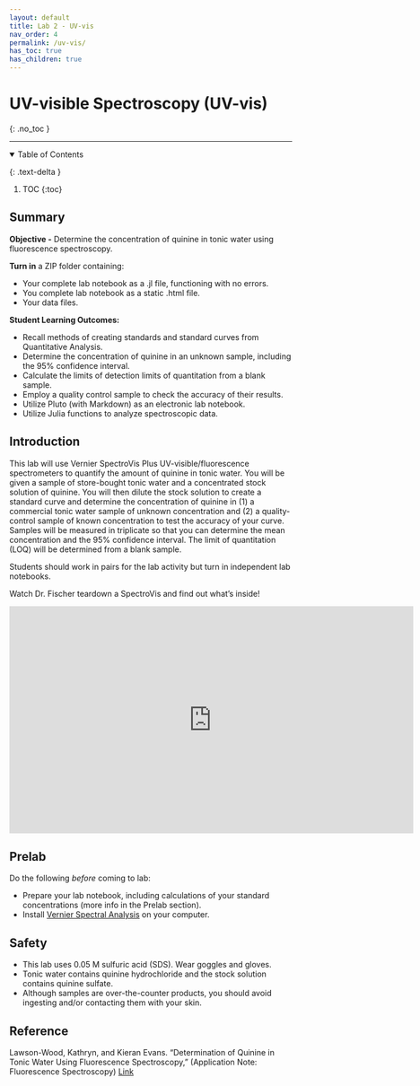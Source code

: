 ```yaml
---
layout: default
title: Lab 2 - UV-vis
nav_order: 4
permalink: /uv-vis/
has_toc: true
has_children: true
---
```


# UV-visible Spectroscopy (UV-vis)
{: .no_toc  }

----

<details open markdown="block">
  <summary>
  Table of Contents
  </summary>

  {: .text-delta }
1. TOC
{:toc}
</details>

## Summary

**Objective -** Determine the concentration of quinine in tonic water using fluorescence spectroscopy.

**Turn in** a ZIP folder containing:
  - Your complete lab notebook as a .jl file, functioning with no errors.
  - You complete lab notebook as a static .html file.
  - Your data files.

**Student Learning Outcomes:**
  - Recall methods of creating standards and standard curves from Quantitative Analysis.
  - Determine the concentration of quinine in an unknown sample, including the 95% confidence interval.
  - Calculate the limits of detection limits of quantitation from a blank sample.
  - Employ a quality control sample to check the accuracy of their results.
  - Utilize Pluto (with Markdown) as an electronic lab notebook.
  - Utilize Julia functions to analyze spectroscopic data.

## Introduction

This lab will use Vernier SpectroVis Plus UV-visible/fluorescence spectrometers to quantify the amount of quinine in tonic water. You will be given a sample of store-bought tonic water and a concentrated stock solution of quinine. You will then dilute the stock solution to create a standard curve and determine the concentration of quinine in (1) a commercial tonic water sample of unknown concentration and (2) a quality-control sample of known concentration to test the accuracy of your curve. Samples will be measured in triplicate so that you can determine the mean concentration and the 95% confidence interval.  The limit of quantitation (LOQ) will be determined from a blank sample.

Students should work in pairs for the lab activity but turn in independent lab notebooks.

Watch Dr. Fischer teardown a SpectroVis and find out what’s inside!

<iframe src="https://wcu.hosted.panopto.com/Panopto/Pages/Embed.aspx?id=50136d4d-483b-4065-9fa2-ac2a00df6b01&amp;autoplay=false&amp;offerviewer=true&amp;showtitle=true&amp;showbrand=false&amp;start=0&amp;interactivity=all" height="405" width="720" frameBorder="0" style="border: 0px solid #464646; display: block; margin: auto;" allowfullscreen allow="autoplay">
</iframe>

## Prelab

Do the following *before* coming to lab:

- Prepare your lab notebook, including calculations of your standard concentrations (more info in the Prelab section).
- Install [Vernier Spectral Analysis](https://www.vernier.com/product/spectral-analysis/) on your computer.

## Safety

- This lab uses 0.05 M sulfuric acid (SDS). Wear goggles and gloves.
- Tonic water contains quinine hydrochloride and the stock solution contains quinine sulfate.
- Although samples are over-the-counter products, you should avoid ingesting and/or contacting them with your skin.

## Reference

Lawson-Wood, Kathryn, and Kieran Evans. “Determination of Quinine in Tonic Water Using Fluorescence Spectroscopy,” (Application Note: Fluorescence Spectroscopy) [Link](https://www.perkinelmer.com/lab-solutions/resources/docs/APP_Quinine_in_Tonic_Water_014133_01.pdf)

